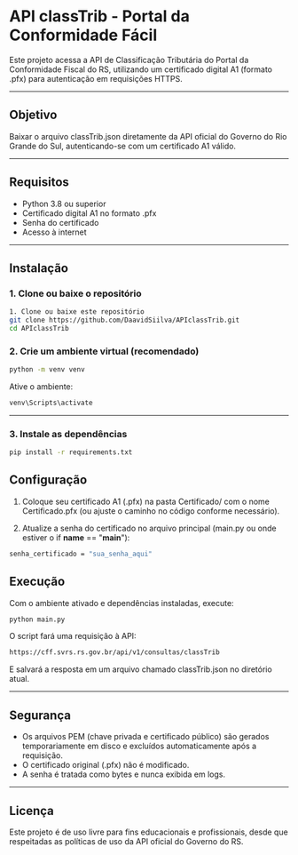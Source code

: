 # API classTrib - Portal da Conformidade Fácil

Este projeto acessa a API de Classificação Tributária do Portal da Conformidade Fiscal do RS, utilizando um certificado digital A1 (formato .pfx) para autenticação em requisições HTTPS.

---

## Objetivo

Baixar o arquivo classTrib.json diretamente da API oficial do Governo do Rio Grande do Sul, autenticando-se com um certificado A1 válido.

---

## Requisitos

- Python 3.8 ou superior
- Certificado digital A1 no formato .pfx
- Senha do certificado
- Acesso à internet   

---

## Instalação

### 1. Clone ou baixe o repositório
```bash
1. Clone ou baixe este repositório
git clone https://github.com/DaavidSiilva/APIclassTrib.git
cd APIclassTrib
```

### 2. Crie um ambiente virtual (recomendado)
```bash
python -m venv venv
```
Ative o ambiente:
```bash
venv\Scripts\activate
```
---

### 3. Instale as dependências

```bash
pip install -r requirements.txt
```

## Configuração

1. Coloque seu certificado A1 (.pfx) na pasta Certificado/ com o nome Certificado.pfx
(ou ajuste o caminho no código conforme necessário).

2. Atualize a senha do certificado no arquivo principal (main.py ou onde estiver o if __name__ == "__main__"):
```bash
senha_certificado = "sua_senha_aqui"
```

## Execução

Com o ambiente ativado e dependências instaladas, execute:
```bash
python main.py
```
 
 O script fará uma requisição à API:
```bash
https://cff.svrs.rs.gov.br/api/v1/consultas/classTrib
```

E salvará a resposta em um arquivo chamado classTrib.json no diretório atual.

---
 
## Segurança

- Os arquivos PEM (chave privada e certificado público) são gerados temporariamente em disco e excluídos automaticamente após a requisição.
- O certificado original (.pfx) não é modificado.
- A senha é tratada como bytes e nunca exibida em logs.

---

## Licença
Este projeto é de uso livre para fins educacionais e profissionais, desde que respeitadas as políticas de uso da API oficial do Governo do RS.
 



